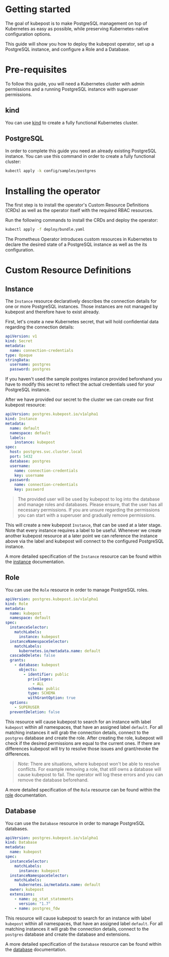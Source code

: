 # Getting started

The goal of kubepost is to make PostgreSQL management on top of Kubernetes
as easy as possible, while preserving Kubernetes-native configuration options.

This guide will show you how to deploy the kubepost operator, set up a
PostgreSQL instance, and configure a Role and a Database.

# Pre-requisites

To follow this guide, you will need a Kubernetes cluster with admin permissions and a running
PostgreSQL instance with superuser permissions.

## kind

You can use [kind](https://kind.sigs.k8s.io/) to create a fully functional Kubernetes cluster.

## PostgreSQL

In order to complete this guide you need an already existing PostgreSQL instance. You can use this
command in order to create a fully functional cluster:

```sh
kubectl apply -k config/samples/postgres
```

# Installing the operator

The first step is to install the operator's Custom Resource Definitions (CRDs) as well
as the operator itself with the required RBAC resources.

Run the following commands to install the CRDs and deploy the operator:

```sh
kubectl apply -f deploy/bundle.yaml
```

The Prometheus Operator introduces custom resources in Kubernetes to declare
the desired state of a PostgreSQL instance as well as the
its configuration.

# Custom Resource Definitions

## Instance

The `Instance` resource declaratively describes the connection details for one or more PostgreSQL
instances. Those instances are not managed by kubepost and therefore have to exist already.

First, let's create a new Kubernetes secret, that will hold confidential data regarding the connection details:

```yaml
apiVersion: v1
kind: Secret
metadata:
  name: connection-credentials
type: Opaque
stringData:
  username: postgres
  password: postgres
```

If you haven't used the sample postgres instance provided beforehand you have to modify this secret to reflect
the actual credentials used for your PostgreSQL instance.

After we have provided our secret to the cluster we can create our first kubepost resource:

```yaml
apiVersion: postgres.kubepost.io/v1alpha1
kind: Instance
metadata:
  name: default
  namespace: default
  labels:
    instance: kubepost
spec:
  host: postgres.svc.cluster.local
  port: 5432
  database: postgres
  username:
    name: connection-credentials
    key: username
  password:
    name: connection-credentials
    key: password
```

> The provided user will be used by kubepost to log into the database and manage roles and databases. Please
> ensure, that the user has all necessary permissions. If you are unsure regarding the permissions you can start
> with a superuser and gradually remove permissions.

This will create a new kubepost `Instance`, that can be used at a later stage. Note that every instance
requires a label to be useful. Whenever we create another kubepost resource at a later point we can reference
the instance above via the label and kubepost will connect to the configured PostgreSQL instance.

A more detailed specification of the `Instance` resource can be found within the [instance](instance.md) documentation.

## Role

You can use the `Role` resource in order to manage PostgreSQL roles.

```yaml
apiVersion: postgres.kubepost.io/v1alpha1
kind: Role
metadata:
  name: kubepost
  namespace: default
spec:
  instanceSelector:
    matchLabels:
      instance: kubepost
  instanceNamespaceSelector:
    matchLabels:
      kubernetes.io/metadata.name: default
  cascadeDelete: false
  grants:
    - database: kubepost
      objects:
        - identifier: public
          privileges:
            - ALL
          schema: public
          type: SCHEMA
          withGrantOption: true
  options:
    - SUPERUSER
  preventDeletion: false
```

This resource will cause kubepost to search for an instance with label `kubepost` within all namespaces,
that have an assigned label `default`. For all matching instances it will grab the connection details, connect
to the `postgres` database and create the role. After creating the role, kubepost will check if the desired
permissions are equal to the current ones. If there are differences kubepost will try to resolve those issues
and grant/revoke the differences.

> **Note*:* There are situations, where kubepost won't be able to resolve conflicts. For example removing a role,
> that still owns a database will cause kubepost to fail. The operator will log these errors and you can remove the
> database beforehand.

A more detailed specification of the `Role` resource can be found within the [role](role.md) documentation.

## Database

You can use the `Database` resource in order to manage PostgreSQL databases.

```yaml
apiVersion: postgres.kubepost.io/v1alpha1
kind: Database
metadata:
  name: kubepost
spec:
  instanceSelector:
    matchLabels:
      instance: kubepost
  instanceNamespaceSelector:
    matchLabels:
      kubernetes.io/metadata.name: default
  owner: kubepost
  extensions:
    - name: pg_stat_statements
      version: "1.7"
    - name: postgres_fdw
```

This resource will cause kubepost to search for an instance with label `kubepost` within all namespaces,
that have an assigned label `default`. For all matching instances it will grab the connection details, connect
to the `postgres` database and create the database and extensions.

A more detailed specification of the `Database` resource can be found within the [database](database.md) documentation.
